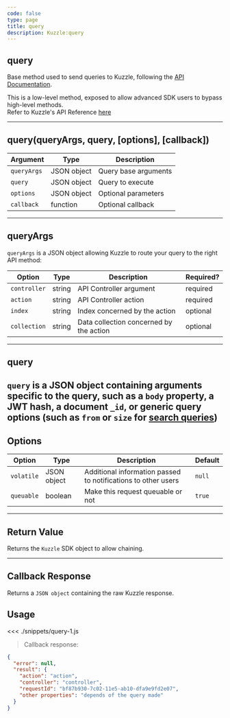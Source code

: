 ```yaml
---
code: false
type: page
title: query
description: Kuzzle:query
---
```


## query

Base method used to send queries to Kuzzle, following the [API Documentation](/core/1/api).

<div class="alert alert-warning">
This is a low-level method, exposed to allow advanced SDK users to bypass high-level methods.<br/>
Refer to Kuzzle's API Reference <a href="/core/1/api">here</a>
</div>

---

## query(queryArgs, query, [options], [callback])

| Argument    | Type        | Description          |
| ----------- | ----------- | -------------------- |
| `queryArgs` | JSON object | Query base arguments |
| `query`     | JSON object | Query to execute     |
| `options`   | JSON object | Optional parameters  |
| `callback`  | function    | Optional callback    |

---

## queryArgs

`queryArgs` is a JSON object allowing Kuzzle to route your query to the right API method:

| Option       | Type   | Description                             | Required? |
| ------------ | ------ | --------------------------------------- | --------- |
| `controller` | string | API Controller argument                 | required  |
| `action`     | string | API Controller action                   | required  |
| `index`      | string | Index concerned by the action           | optional  |
| `collection` | string | Data collection concerned by the action | optional  |

---

## query

## `query` is a JSON object containing arguments specific to the query, such as a `body` property, a JWT hash, a document `_id`, or generic query options (such as `from` or `size` for [search queries](/core/1/api/api-reference/controller-document/search/))

## Options

| Option     | Type        | Description                                                   | Default |
| ---------- | ----------- | ------------------------------------------------------------- | ------- |
| `volatile` | JSON object | Additional information passed to notifications to other users | `null`  |
| `queuable` | boolean     | Make this request queuable or not                             | `true`  |

---

## Return Value

Returns the `Kuzzle` SDK object to allow chaining.

---

## Callback Response

Returns a `JSON object` containing the raw Kuzzle response.

## Usage

<<< ./snippets/query-1.js

> Callback response:

```json
{
  "error": null,
  "result": {
    "action": "action",
    "controller": "controller",
    "requestId": "bf87b930-7c02-11e5-ab10-dfa9e9fd2e07",
    "other properties": "depends of the query made"
  }
}
```
